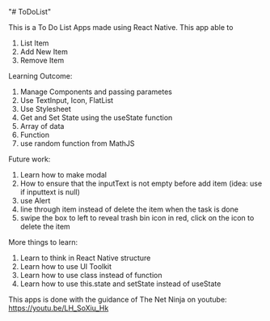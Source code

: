 "# ToDoList" 

This is a To Do List Apps made using React Native. This app able to
1. List Item
2. Add New Item
3. Remove Item

Learning Outcome:
1. Manage Components and passing parametes
2. Use TextInput, Icon, FlatList
3. Use Stylesheet
4. Get and Set State using the useState function
5. Array of data
6. Function
7. use random function from MathJS 

Future work:
1. Learn how to make modal
2. How to ensure that the inputText is not empty before add item (idea: use if inputtext is null)
3. use Alert
4. line through item instead of delete the item when the task is done
5. swipe the box to left to reveal trash bin icon in red, click on the icon to delete the item

More things to learn:
1. Learn to think in React Native structure
2. Learn how to use UI Toolkit
3. Learn how to use class instead of function
4. Learn how to use this.state and setState instead of useState

This apps is done with the guidance of The Net Ninja on youtube: https://youtu.be/LH_SoXiu_Hk
